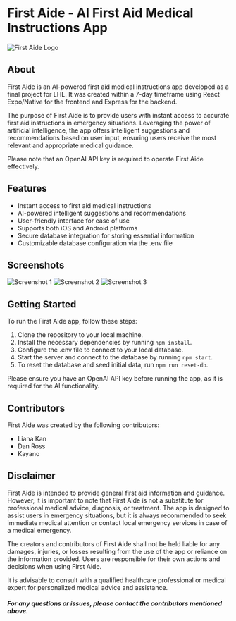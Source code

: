 # First Aide - AI First Aid Medical Instructions App

![First Aide Logo](link_to_logo_image)

## About
First Aide is an AI-powered first aid medical instructions app developed as a final project for LHL. It was created within a 7-day timeframe using React Expo/Native for the frontend and Express for the backend.

The purpose of First Aide is to provide users with instant access to accurate first aid instructions in emergency situations. Leveraging the power of artificial intelligence, the app offers intelligent suggestions and recommendations based on user input, ensuring users receive the most relevant and appropriate medical guidance.

Please note that an OpenAI API key is required to operate First Aide effectively.

## Features
- Instant access to first aid medical instructions
- AI-powered intelligent suggestions and recommendations
- User-friendly interface for ease of use
- Supports both iOS and Android platforms
- Secure database integration for storing essential information
- Customizable database configuration via the .env file

## Screenshots
![Screenshot 1](link_to_screenshot_1)
![Screenshot 2](link_to_screenshot_2)
![Screenshot 3](link_to_screenshot_3)

## Getting Started
To run the First Aide app, follow these steps:

1. Clone the repository to your local machine.
2. Install the necessary dependencies by running `npm install`.
3. Configure the .env file to connect to your local database.
4. Start the server and connect to the database by running `npm start`.
5. To reset the database and seed initial data, run `npm run reset-db`.

Please ensure you have an OpenAI API key before running the app, as it is required for the AI functionality.

## Contributors
First Aide was created by the following contributors:
- Liana Kan
- Dan Ross
- Kayano

## Disclaimer
First Aide is intended to provide general first aid information and guidance. However, it is important to note that First Aide is not a substitute for professional medical advice, diagnosis, or treatment. The app is designed to assist users in emergency situations, but it is always recommended to seek immediate medical attention or contact local emergency services in case of a medical emergency.

The creators and contributors of First Aide shall not be held liable for any damages, injuries, or losses resulting from the use of the app or reliance on the information provided. Users are responsible for their own actions and decisions when using First Aide.

It is advisable to consult with a qualified healthcare professional or medical expert for personalized medical advice and assistance.

##### For any questions or issues, please contact the contributors mentioned above.
